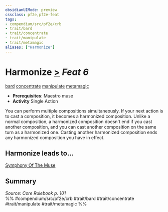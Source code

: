 ```yaml
---
obsidianUIMode: preview
cssclass: pf2e,pf2e-feat
tags:
- compendium/src/pf2e/crb
- trait/bard
- trait/concentrate
- trait/manipulate
- trait/metamagic
aliases: ["Harmonize"]
---
```

# Harmonize  [>](/rules/core-rulebook/chapter-9-playing-the-game.md#Actions "Single Action") *Feat 6*  
[bard](/rules/traits/bard.md)  [concentrate](/rules/traits/concentrate.md)  [manipulate](/rules/traits/manipulate.md)  [metamagic](/rules/traits/metamagic.md)  

- **Prerequisites**: Maestro muse
- **Activity** Single Action

You can perform multiple compositions simultaneously. If your next action is to cast a composition, it becomes a harmonized composition. Unlike a normal composition, a harmonized composition doesn't end if you cast another composition, and you can cast another composition on the same turn as a harmonized one. Casting another harmonized composition ends any harmonized composition you have in effect.

## Harmonize leads to...

[Symphony Of The Muse](/compendium/feats/symphony-of-the-muse.md)

## Summary

*Source: Core Rulebook p. 101*  
%% #compendium/src/pf2e/crb #trait/bard #trait/concentrate #trait/manipulate #trait/metamagic %%